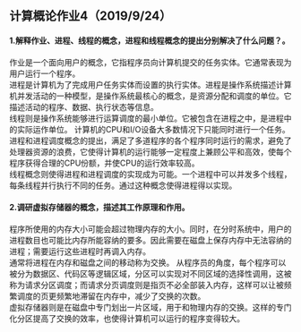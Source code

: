 ## 计算概论作业4（2019/9/24）  
#### 1.解释作业、进程、线程的概念，进程和线程概念的提出分别解决了什么问题？。 
作业是一个面向用户的概念，它指程序员向计算机提交的任务实体。它通常表现为用户运行一个程序。  
进程是计算机为了完成用户任务实体而设置的执行实体。进程是操作系统描述计算机并发活动的一种模型，是操作系统最核心的概念，是资源分配和调度的单位。它描述活动的程序、数据、执行状态等信息。  
线程则是操作系统能够进行运算调度的最小单位。它被包含在进程之中，是进程中的实际运作单位。
计算机的CPU和I/O设备大多数情况下只能同时进行一个任务。进程和进程调度概念的提出，满足了多道程序的各个程序同时运行的需求，避免了处理器资源的浪费，它使得计算机的运行能够一定程度上兼顾公平和高效，使每个程序获得合理的CPU份额，并使CPU的运行效率较高。  
线程概念则使得进程和进程调度的实现成为可能。一个进程中可以并发多个线程，每条线程并行执行不同的任务。通过这种概念使得进程得以实现。  

#### 2.调研虚拟存储器的概念，描述其工作原理和作用。
程序所使用的内存大小可能会超过物理内存的大小。同时，在分时系统中，用户的进程数目也可能比内存所能容纳的要多。因此需要在磁盘上保存内存中无法容纳的进程；需要运行这些进程时再调入内存。  
通常将进程在内存和磁盘之间的移动称为交换。
从程序员的角度，每个程序可以被分为数据区、代码区等逻辑区域，分区可以实现对不同区域的选择性调用，这被称为请求分区调度；而请求分页调度则是指页不必全部装入内存，这样可以让被频繁调度的页更频繁地滞留在内存中，减少了交换的次数。  
虚拟存储器则是在磁盘中专门划出一片区域，用于和物理内存的交换。这样的专门化分区提高了交换的效率，也使得计算机可以运行的程序变得较大。

